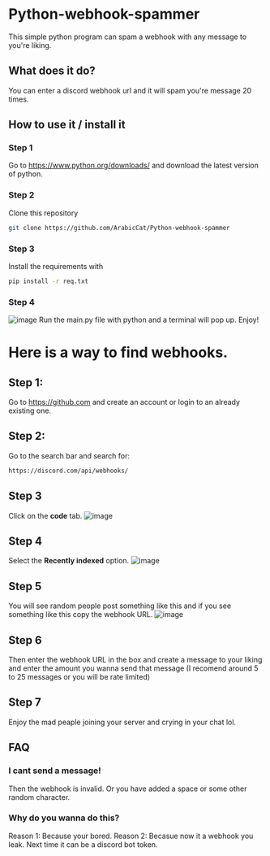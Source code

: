 # Python-webhook-spammer
This simple python program can spam a webhook with any message to you're liking.
## What does it do?
You can enter a discord webhook url and it will spam you're message 20 times.

## How to use it / install it

### Step 1
Go to https://www.python.org/downloads/ and download the latest version of  python.

### Step 2 
Clone this repository
```sh
git clone https://github.com/ArabicCat/Python-webhook-spammer
```
### Step 3
Install the requirements with
```sh
pip install -r req.txt
```
### Step 4 
![image](https://user-images.githubusercontent.com/114680621/209131018-1b5ccd2b-6038-4eea-b1f3-e5ab11a1e777.png)
Run the main.py file with python and a terminal will pop up. Enjoy!


# Here is a way to find webhooks.

## Step 1:
Go to https://github.com and create an account or login to an already existing one.
## Step 2:
Go to the search bar and search for: 
```sh
https://discord.com/api/webhooks/
```
## Step 3
Click on the **code** tab.
![image](https://user-images.githubusercontent.com/114680621/207132507-c3cf599c-9d16-40da-a869-327b2f87a9ad.png)
## Step 4
Select the **Recently indexed** option.
![image](https://user-images.githubusercontent.com/114680621/207133837-08f61132-c2dd-45fc-b1d0-e4abcb21da94.png)
## Step 5
You will see random people post something like this and if you see something like this copy the webhook URL. 
![image](https://user-images.githubusercontent.com/114680621/207136936-f8deee3b-4f44-475c-a2b1-90858074fef7.png)
## Step 6 
Then enter the webhook URL in the box and create a message to your liking and enter the amount you wanna send that message (I recomend around 5 to 25 messages or you will be rate limited)
## Step 7
Enjoy the mad peaple joining your server and crying in your chat lol.

## FAQ

### I cant send a message!
Then the webhook is invalid. Or you have added a space or some other random character.

### Why do you wanna do this?
Reason 1: Because your bored.
Reason 2: Becasue now it a webhook you leak. Next time it can be a discord bot token.

